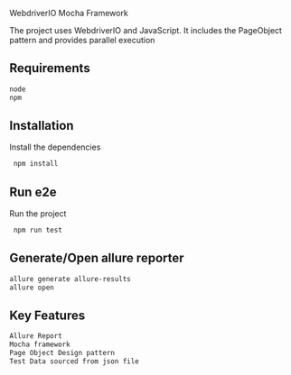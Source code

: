 WebdriverIO Mocha Framework

The project uses WebdriverIO and JavaScript. It includes the PageObject pattern and provides parallel execution

## Requirements

```bash
node
npm
```
## Installation

Install the dependencies

```bash
 npm install
```

## Run e2e

Run the project

```bash
 npm run test
```

## Generate/Open allure reporter

```bash
allure generate allure-results
allure open
```

## Key Features

```bash
Allure Report
Mocha framework
Page Object Design pattern
Test Data sourced from json file
```
